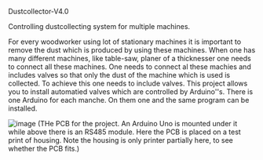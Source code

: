 Dustcollector-V4.0

Controlling dustcollecting system for multiple machines. 

For every woodworker using lot of stationary machines it is important to remove the dust which is produced by using these machines. When one has many different machines, like table-saw, planer of a thicknesser one needs to connect all these machines. One needs to connect al these machies and includes valves so that only the dust of the machine which is used is collected. To achieve this one needs to include valves. This project allows you to install automatied valves which are controlled by Arduino''s. There is one Arduino for each manche. On them one and the same program can be installed. 


![image](https://github.com/JoViArduino/Dustcollector-V4.0/assets/140633857/74546e31-ba92-42d6-848a-abd85dc0177a.png|width=100)
(THe PCB for the project. An Arduino Uno is mounted under it while above there is an RS485 module. Here the PCB is placed on a test print of housing. Note the housing is only printer partially here, to see whether the PCB fits.)
